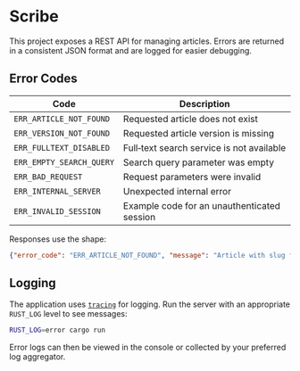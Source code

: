 # Scribe

This project exposes a REST API for managing articles. Errors are returned in a
consistent JSON format and are logged for easier debugging.

## Error Codes

| Code | Description |
| --- | --- |
| `ERR_ARTICLE_NOT_FOUND` | Requested article does not exist |
| `ERR_VERSION_NOT_FOUND` | Requested article version is missing |
| `ERR_FULLTEXT_DISABLED` | Full‑text search service is not available |
| `ERR_EMPTY_SEARCH_QUERY` | Search query parameter was empty |
| `ERR_BAD_REQUEST` | Request parameters were invalid |
| `ERR_INTERNAL_SERVER` | Unexpected internal error |
| `ERR_INVALID_SESSION` | Example code for an unauthenticated session |

Responses use the shape:

```json
{"error_code": "ERR_ARTICLE_NOT_FOUND", "message": "Article with slug foo not found"}
```

## Logging

The application uses [`tracing`](https://crates.io/crates/tracing) for logging.
Run the server with an appropriate `RUST_LOG` level to see messages:

```bash
RUST_LOG=error cargo run
```

Error logs can then be viewed in the console or collected by your preferred log
aggregator.

